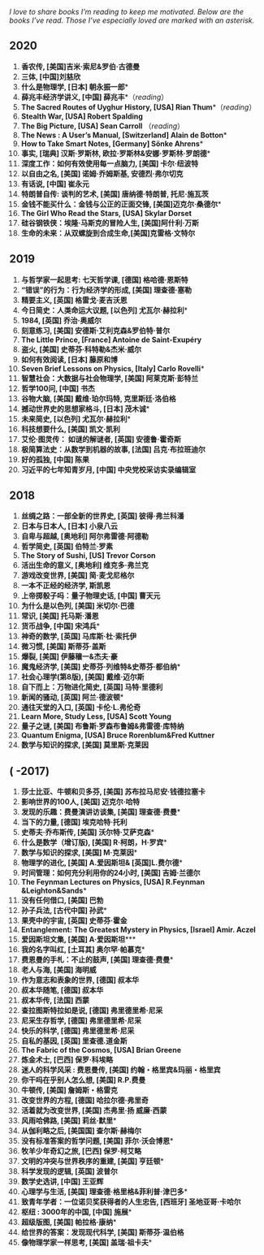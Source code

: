 *I love to share books I’m reading to keep me motivated. Below are the books I’ve read. Those I’ve especially loved are marked with an asterisk.*

## 2020

1. **香农传, [美国]吉米·索尼&罗伯·古德曼** 
2. **三体, [中国]刘慈欣**
3. **什么是物理学, [日本] 朝永振一郎**\*
4. **薛兆丰经济学讲义, [中国] 薛兆丰***（*reading*）
5. **The Sacred Routes of Uyghur History, [USA] Rian Thum**\*（*reading*）
6. **Stealth War,  [USA] Robert Spalding**
7. **The Big Picture, [USA] Sean Carroll** （*reading*）
8. **The News : A User’s Manual,  [Switzerland] Alain de Botton**\*
9. **How to Take Smart Notes, [Germany] Sönke Ahrens***
10. **事实, [瑞典] 汉斯·罗斯林, 欧拉·罗斯林&安娜·罗斯林·罗朗德**\*
11. **深度工作：如何有效使用每一点脑力, [美国] 卡尔·纽波特**
12. **以自由之名, [美国] 诺姆·乔姆斯基, 安德烈·弗尔切克**
13. **有话说, [中国] 崔永元**
14. **特朗普自传: 谈判的艺术, [美国] 唐纳德·特朗普, 托尼·施瓦茨**
15. **金钱不能买什么：金钱与公正的正面交锋, [美国]迈克尔·桑德尔**\*
16. **The Girl Who Read the Stars, [USA] Skylar Dorset**
17. **硅谷钢铁侠：埃隆·马斯克的冒险人生, [美国]阿什利·万斯**
18. **生命的未来：从双螺旋到合成生命,[美国]克雷格·文特尔**

## 2019

1. **与哲学家一起思考: 七天哲学课, [德国] 格哈德·恩斯特** 
2. **“错误”的行为：行为经济学的形成, [美国] 理查德·塞勒** 
3. **精要主义, [英国] 格雷戈·麦吉沃恩** 
4. **今日简史：人类命运大议题, [以色列] 尤瓦尔·赫拉利**\*
5. **1984, [英国] 乔治·奥威尔** 
6. **刻意练习, [美国] 安德斯·艾利克森&罗伯特·普尔**
7. **The Little Prince, [France] Antoine de Saint-Exupéry**
8. **盗火, [美国] 史蒂芬·科特勒&杰米·威尔** 
9. **如何有效阅读, [日本] 藤原和博** 
10. **Seven Brief Lessons on Physics, [Italy] Carlo Rovelli**\* 
11. **智慧社会：大数据与社会物理学, [美国] 阿莱克斯·彭特兰**
12. **哲学100问, [中国] 书杰**
13. **谷物大脑, [美国] 戴维·珀尔玛特, 克里斯廷·洛伯格**
14. **撼动世界史的思想家格斗, [日本] 茂木诚**\*
15. **未来简史, [以色列] 尤瓦尔·赫拉利**\* 
16. **科技想要什么, [美国] 凯文·凯利**
17. **艾伦·图灵传： 如谜的解谜者, [英国] 安德鲁·霍奇斯**
18. **极简算法史：从数学到机器的故事, [法国] 吕克·布拉班迪尔**
19. **好的孤独, [中国] 陈果**
20. **习近平的七年知青岁月, [中国] 中央党校采访实录编辑室**


## **2018**

1. **丝绸之路：一部全新的世界史, [英国] 彼得·弗兰科潘**
2. **日本与日本人, [日本] 小泉八云**
3. **自卑与超越, [奥地利] 阿尔弗雷德·阿德勒**
4. **哲学简史, [英国] 伯特兰·罗素**
5. **The Story of Sushi, [US] Trevor Corson**
6. **活出生命的意义, [奥地利] 维克多·弗兰克**
7. **游戏改变世界, [美国] 简·麦戈尼格尔** 
8. **一本不正经的经济学, 斯凯恩** 
9. **上帝掷骰子吗：量子物理史话, [中国] 曹天元**
10. **为什么是以色列, [美国] 米切尔·巴德**
11. **常识, [美国] 托马斯·潘恩** 
12. **货币战争, [中国] 宋鸿兵**\*
13. **神奇的数学, [英国] 马库斯·杜·索托伊** 
14. **微习惯, [美国] 斯蒂芬·盖斯**
15. **爆裂, [美国] 伊藤穰一&杰夫·豪** 
16. **魔鬼经济学, [美国] 史蒂芬·列维特&史蒂芬·都伯纳**\* 
17. **社会心理学(第8版), [美国] 戴维·迈尔斯** 
19. **自下而上：万物进化简史, [英国] 马特·里德利**
20. **新闻的骚动, [英国] 阿兰·德波顿**\*
21. **通往天堂的入口, [英国] 卡伦·L.弗伦奇**
22. **Learn More, Study Less, [USA] Scott Young**
23. **量子之谜, [美国] 布鲁斯·罗森布鲁姆&弗雷德·库特纳**
24. **Quantum Enigma, [USA] Bruce Rorenblum&Fred Kuttner** 
25. **数学与知识的探求, [美国] 莫里斯·克莱因**


## **(  -2017)**

1. **莎士比亚、牛顿和贝多芬, [美国] 苏布拉马尼安·钱德拉塞卡**  
2. **影响世界的100人, [美国] 迈克尔·哈特**
3. **发现的乐趣：费曼演讲访谈集, [美国] 理查德·费曼**\* 
4. **当下的力量, [德国] 埃克哈特·托利** 
5. **史蒂夫·乔布斯传, [美国] 沃尔特·艾萨克森**\* 
6. **什么是数学（增订版), [美国] R·柯朗，H·罗宾**\*
7. **数学与知识的探求, [美国] M·克莱因**\*
8. **物理学的进化, [美国] A.爱因斯坦& [英国]L.费尔德**\*
9. **时间管理：如何充分利用你的24小时, [美国] 吉姆·兰德尔**
10. **The Feynman Lectures on Physics, [USA] R.Feynman &Leighton&Sands**\*
11. **没有任何借口, [美国] 巴勃**
12. **孙子兵法, [古代中国] 孙武**\*
13. **果壳中的宇宙, [英国] 史蒂芬·霍金**
14. **Entanglement: The Greatest Mystery in Physics, [Israel] Amir. Aczel**
15. **爱因斯坦文集, [美国] A·爱因斯坦*****
16. **我的名字叫红, [土耳其] 奥尔罕·帕慕克***
17. **费恩曼的手札：不止的鼓声, [美国] 理查德·费曼**\*
18. **老人与海, [美国] 海明威** 
19. **作为意志和表象的世界, [德国] 叔本华**
20. **叔本华随笔, [德国] 叔本华**
21. **叔本华传, [法国] 西蒙**
22. **查拉图斯特拉如是说, [德国] 弗里德里希·尼采**
23. **尼采生存哲学, [德国] 弗里德里希·尼采**
24. **快乐的科学, [德国] 弗里德里希·尼采**
25. **自私的基因, [英国] 里查德.道金斯**
26. **The Fabric of the Cosmos, [USA] Brian Greene**
27. **炼金术士, [巴西] 保罗·科埃略**
28. **迷人的科学风采 : 费恩曼传, [美国] 约翰・格里宾&玛丽・格里宾**
29. **你干吗在乎别人怎么想, [美国] R.P.费曼**
30. **牛顿传, [美国] 詹姆斯・格雷克**
31. **改变世界的方程, [德国] 哈拉尔德·弗里奇**
32. **活着就为改变世界, [美国] 杰弗里·扬 威廉·西蒙**
33. **风雨哈佛路, [美国] 莉丝·默里***
34. **从伽利略之后, [美国国] 查尔斯·赫梅尔**
35. **没有标准答案的哲学问题, [美国] 菲尔·沃会博恩**\*
36. **牧羊少年奇幻之旅, [巴西] 保罗·柯艾略**
37. **文明的冲突与世界秩序的重建, [美国] 亨廷顿**\* 
38. **科学发现的逻辑, [英国] 波普尔**
39. **数学史选讲, [中国] 王亚辉**
40. **心理学与生活, [美国] 理查德·格里格&菲利普·津巴多**\*
41. **致青年学者：一位诺贝奖获得者的人生忠告, [西班牙] 圣地亚哥·卡哈尔**
42. **枢纽 : 3000年的中国, [中国] 施展***
43. **超级版图, [美国] 帕拉格·康纳**\*
44. **给世界的答案：发现现代科学, [美国] 斯蒂芬·温伯格**
45. **像物理学家一样思考, [美国] 盖瑞·祖卡夫**\*
